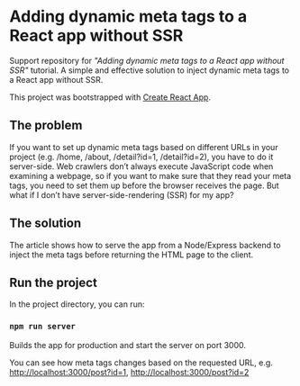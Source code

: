 # Adding dynamic meta tags to a React app without SSR 

Support repository for *"Adding dynamic meta tags to a React app without SSR"* tutorial.
A simple and effective solution to inject dynamic meta tags to a React app without SSR.

This project was bootstrapped with [Create React App](https://github.com/facebook/create-react-app).


## The problem
If you want to set up dynamic meta tags based on different URLs in your project (e.g. /home, /about, /detail?id=1, /detail?id=2), you have to do it server-side. 
Web crawlers don’t always execute JavaScript code when examining a webpage, so if you want to make sure that they read your meta tags, you need to set them up before the browser receives the page.
But what if I don’t have server-side-rendering (SSR) for my app? 

## The solution
The article shows how to serve the app from a Node/Express backend to inject the meta tags before returning the HTML page to the client.


## Run the project

In the project directory, you can run:

### `npm run server`

Builds the app for production and start the server on port 3000.

You can see how meta tags changes based on the requested URL, e.g. [http://localhost:3000/post?id=1](http://localhost:3000/post?id=1), [http://localhost:3000/post?id=2](http://localhost:3000/post?id=2) 

